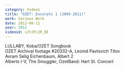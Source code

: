 ```yaml
---
category: Videos
title: "OZET: Excerpts 1 (2009-2011)"
work: Various Work
date: 2012-08-11
year: 2012
videoid: vJYJPc2R_BI
---
```


LULLABY, Koba/OZET Songbook<br>
OZET Archival footage #20332-A, Leonid Pavlovich Titov<br>
Avram Selig Eichenbaum, Albert 2<br>
Alberts I-V, The Smuggler, OzetBand: Hart St. Concert
